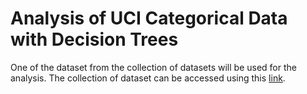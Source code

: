 # Analysis of UCI Categorical Data with Decision Trees

One of the dataset from the collection of datasets will be used for the analysis. The collection of dataset can be accessed using this [link](https://pages.stern.nyu.edu/~jsimonof/AnalCatData/).
